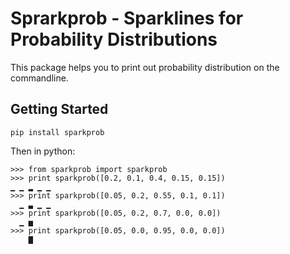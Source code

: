 # Sprarkprob - Sparklines for Probability Distributions

This package helps you to print out probability distribution on the commandline.

## Getting Started

    pip install sparkprob

Then in python:

    >>> from sparkprob import sparkprob
    >>> print sparkprob([0.2, 0.1, 0.4, 0.15, 0.15])
    ▁ ▁ ▂ ▁ ▁
    >>> print sparkprob([0.05, 0.2, 0.55, 0.1, 0.1])
      ▁ ▃ ▁ ▁
    >>> print sparkprob([0.05, 0.2, 0.7, 0.0, 0.0])
      ▁ ▅
    >>> print sparkprob([0.05, 0.0, 0.95, 0.0, 0.0])
        ▇
